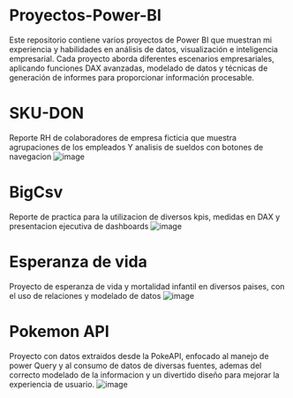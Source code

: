# Proyectos-Power-BI
Este repositorio contiene varios proyectos de Power BI que muestran mi experiencia y habilidades en análisis de datos, visualización e inteligencia empresarial. Cada proyecto aborda diferentes escenarios empresariales, aplicando funciones DAX avanzadas, modelado de datos y técnicas de generación de informes para proporcionar información procesable.

# SKU-DON
Reporte RH de colaboradores de empresa ficticia que muestra agrupaciones de los empleados Y analisis de sueldos con botones de navegacion
![image](https://github.com/user-attachments/assets/9f79718d-3996-4245-8bb9-e4dd6c217539)

# BigCsv
Reporte de practica para la utilizacion de diversos kpis, medidas en DAX y presentacion ejecutiva de dashboards
![image](https://github.com/user-attachments/assets/3a63a48d-808b-4d63-a373-ba69ed1605ff)

# Esperanza de vida
Proyecto de esperanza de vida y mortalidad infantil en diversos paises, con el uso de relaciones y modelado de datos
![image](https://github.com/user-attachments/assets/a96fa611-48ab-495d-9ac0-b4c1290bab4c)


# Pokemon API
Proyecto con datos extraidos desde la PokeAPI, enfocado al manejo de power Query y al consumo de datos de diversas fuentes, ademas del correcto modelado de la informacion y un divertido diseño para mejorar la experiencia de usuario.
![image](https://github.com/user-attachments/assets/ede9fd20-c3a2-4159-b606-d2ff44c5bb5a)



